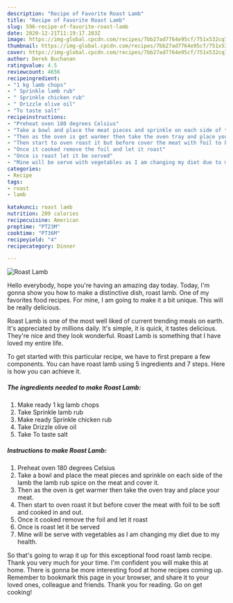 ```yaml
---
description: "Recipe of Favorite Roast Lamb"
title: "Recipe of Favorite Roast Lamb"
slug: 596-recipe-of-favorite-roast-lamb
date: 2020-12-21T11:19:17.283Z
image: https://img-global.cpcdn.com/recipes/7bb27ad7764e95cf/751x532cq70/roast-lamb-recipe-main-photo.jpg
thumbnail: https://img-global.cpcdn.com/recipes/7bb27ad7764e95cf/751x532cq70/roast-lamb-recipe-main-photo.jpg
cover: https://img-global.cpcdn.com/recipes/7bb27ad7764e95cf/751x532cq70/roast-lamb-recipe-main-photo.jpg
author: Derek Buchanan
ratingvalue: 4.5
reviewcount: 4656
recipeingredient:
- "1 kg lamb chops"
- " Sprinkle lamb rub"
- " Sprinkle chicken rub"
- " Drizzle olive oil"
- "To taste salt"
recipeinstructions:
- "Preheat oven 180 degrees Celsius"
- "Take a bowl and place the meat pieces and sprinkle on each side of the lamb the lamb rub spice on the meat and cover it."
- "Then as the oven is get warmer then take the oven tray and place your meat."
- "Then start to oven roast it but before cover the meat with foil to be soft and cooked in and out."
- "Once it cooked remove the foil and let it roast"
- "Once is roast let it be served"
- "Mine will be serve with vegetables as I am changing my diet due to my health."
categories:
- Recipe
tags:
- roast
- lamb

katakunci: roast lamb 
nutrition: 209 calories
recipecuisine: American
preptime: "PT23M"
cooktime: "PT36M"
recipeyield: "4"
recipecategory: Dinner

---
```



![Roast Lamb](https://img-global.cpcdn.com/recipes/7bb27ad7764e95cf/751x532cq70/roast-lamb-recipe-main-photo.jpg)

Hello everybody, hope you're having an amazing day today. Today, I'm gonna show you how to make a distinctive dish, roast lamb. One of my favorites food recipes. For mine, I am going to make it a bit unique. This will be really delicious.



Roast Lamb is one of the most well liked of current trending meals on earth. It's appreciated by millions daily. It's simple, it is quick, it tastes delicious. They're nice and they look wonderful. Roast Lamb is something that I have loved my entire life.


To get started with this particular recipe, we have to first prepare a few components. You can have roast lamb using 5 ingredients and 7 steps. Here is how you can achieve it.

<!--inarticleads1-->

##### The ingredients needed to make Roast Lamb:

1. Make ready 1 kg lamb chops
1. Take  Sprinkle lamb rub
1. Make ready  Sprinkle chicken rub
1. Take  Drizzle olive oil
1. Take To taste salt




<!--inarticleads2-->

##### Instructions to make Roast Lamb:

1. Preheat oven 180 degrees Celsius
1. Take a bowl and place the meat pieces and sprinkle on each side of the lamb the lamb rub spice on the meat and cover it.
1. Then as the oven is get warmer then take the oven tray and place your meat.
1. Then start to oven roast it but before cover the meat with foil to be soft and cooked in and out.
1. Once it cooked remove the foil and let it roast
1. Once is roast let it be served
1. Mine will be serve with vegetables as I am changing my diet due to my health.




So that's going to wrap it up for this exceptional food roast lamb recipe. Thank you very much for your time. I'm confident you will make this at home. There is gonna be more interesting food at home recipes coming up. Remember to bookmark this page in your browser, and share it to your loved ones, colleague and friends. Thank you for reading. Go on get cooking!
